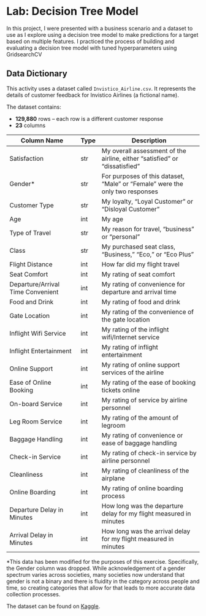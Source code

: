 # Lab: Decision Tree Model

In this project, I were presented with a business scenario and a dataset to use as I explore using a decision tree model to make predictions for a target based on multiple features. I practiced the process of building and evaluating a decision tree model with tuned hyperparameters using GridsearchCV

## Data Dictionary

This activity uses a dataset called `Invistico_Airline.csv`. It represents the details of customer feedback for Invistico Airlines (a fictional name).

The dataset contains:

- **129,880** rows – each row is a different customer response
- **23** columns

| Column Name                | Type | Description                                                                 |
|----------------------------|------|-----------------------------------------------------------------------------|
| Satisfaction               | str  | My overall assessment of the airline, either “satisfied” or “dissatisfied” |
| Gender\*                   | str  | For purposes of this dataset, “Male” or “Female” were the only two responses  |
| Customer Type              | str  | My loyalty, “Loyal Customer” or “Disloyal Customer”                   |
| Age                        | int  | My age                                                              |
| Type of Travel             | str  | My reason for travel, “business” or “personal”                        |
| Class                      | str  | My purchased seat class, “Business,” “Eco,” or “Eco Plus”             |
| Flight Distance            | int  | How far did my flight travel                                                 |
| Seat Comfort               | int  | My rating of seat comfort                                           |
| Departure/Arrival Time Convenient | int | My rating of convenience for departure and arrival time             |
| Food and Drink             | int  | My rating of food and drink                                           |
| Gate Location              | int  | My rating of the convenience of the gate location                     |
| Inflight Wifi Service      | int  | My rating of the inflight wifi/Internet service                      |
| Inflight Entertainment     | int  | My rating of inflight entertainment                                  |
| Online Support             | int  | My rating of online support services of the airline                  |
| Ease of Online Booking     | int  | My rating of the ease of booking tickets online                      |
| On-board Service           | int  | My rating of service by airline personnel                            |
| Leg Room Service           | int  | My rating of the amount of legroom                                   |
| Baggage Handling           | int  | My rating of convenience or ease of baggage handling                  |
| Check-in Service           | int  | My rating of check-in service by airline personnel                   |
| Cleanliness                | int  | My rating of cleanliness of the airplane                                 |
| Online Boarding            | int  | My rating of online boarding process                                 |
| Departure Delay in Minutes | int  | How long was the departure delay for my flight measured in minutes          |
| Arrival Delay in Minutes   | int  | How long was the arrival delay for my flight measured in minutes            |

\*This data has been modified for the purposes of this exercise. Specifically, the Gender column was dropped. While acknowledgement of a gender spectrum varies across societies, many societies now understand that gender is not a binary and there is fluidity in the category across people and time, so creating categories that allow for that leads to more accurate data collection processes.

The dataset can be found on [Kaggle](https://www.kaggle.com/datasets/teejmahal20/airline-passenger-satisfaction).
